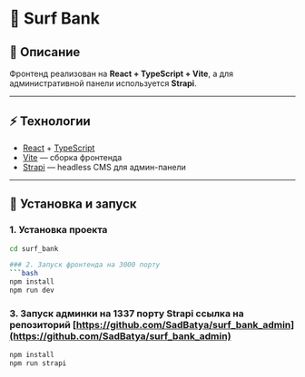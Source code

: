 # 🏦 Surf Bank

## 📖 Описание

Фронтенд реализован на **React + TypeScript + Vite**, а для административной панели используется **Strapi**.

---

## ⚡ Технологии

- [React](https://react.dev/) + [TypeScript](https://www.typescriptlang.org/)
- [Vite](https://vitejs.dev/) — сборка фронтенда
- [Strapi](https://strapi.io/) — headless CMS для админ-панели

---

## 🚀 Установка и запуск

### 1. Установка проекта

````bash
cd surf_bank

### 2. Запуск фронтенда на 3000 порту
```bash
npm install
npm run dev

````

### 3. Запуск админки на 1337 порту Strapi ссылка на репозиторий [https://github.com/SadBatya/surf_bank_admin](https://github.com/SadBatya/surf_bank_admin)

```bash
npm install
npm run strapi

```
